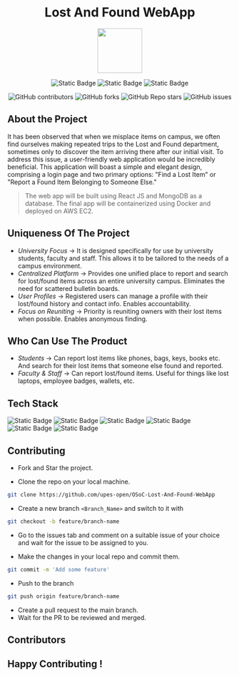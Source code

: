  <div align='center'>

# Lost And Found WebApp

<img src='https://github.com/upes-open/Git-WorkShop/assets/101355193/b9315c8e-5aaa-438e-ab5a-48b25571dc90' width=100>

![Static Badge](https://img.shields.io/badge/Discord-202020?logo=discord&logoColor=%235865F2&link=http%3A%2F%2Fdiscord.gg%2F2rnWsvkX) ![Static Badge](https://img.shields.io/badge/Twitter-202020?logo=twitter&logoColor=%231DA1F2&link=https%3A%2F%2Ftwitter.com%2FUpesOpen) ![Static Badge](https://img.shields.io/badge/Instagram-202020?logo=instagram&logoColor=%23E4405F&link=https%3A%2F%2Fwww.instagram.com%2Fupesopen_%2F)



![GitHub contributors](https://img.shields.io/github/contributors/upes-open/OSoC-Lost-And-Found-WebApp) ![GitHub forks](https://img.shields.io/github/forks/upes-open/OSoC-Lost-And-Found-WebApp) ![GitHub Repo stars](https://img.shields.io/github/stars/upes-open/OSoC-Lost-And-Found-WebApp)
![GitHub issues](https://img.shields.io/github/issues/upes-open/OSoC-Lost-And-Found-WebApp)


<!---contributor banner: https://shields.io/badges/git-hub-contributors
fork banner: https://shields.io/badges/git-hub-forks
star banner: https://shields.io/badges/git-hub-repo-stars
issues banner: https://shields.io/badges/git-hub-issues--->

</div>

## About the Project
It has been observed that when we misplace items on campus, we often find ourselves making repeated trips to the Lost and Found department, sometimes only to discover the item arriving there after our initial visit. To address this issue, a user-friendly web application would be incredibly beneficial. This application will boast a simple and elegant design, comprising a login page and two primary options: "Find a Lost Item" or "Report a Found Item Belonging to Someone Else."  
> The web app will be built using React JS and MongoDB as a database. The final app will be containerized using Docker and deployed on AWS EC2.

## Uniqueness Of The Project
- *University Focus* -> It is designed specifically for use by university students, faculty and staff. This allows it to be tailored to the needs of a campus environment.
- *Centralized Platform* -> Provides one unified place to report and search for lost/found items across an entire university campus. Eliminates the need for scattered bulletin boards.
- *User Profiles* -> Registered users can manage a profile with their lost/found history and contact info. Enables accountability.
- *Focus on Reuniting* -> Priority is reuniting owners with their lost items when possible. Enables anonymous finding.

## Who Can Use The Product
- *Students* -> Can report lost items like phones, bags, keys, books etc. And search for their lost items that someone else found and reported.
- *Faculty & Staff* -> Can report lost/found items. Useful for things like lost laptops, employee badges, wallets, etc.

## Tech Stack

![Static Badge](https://img.shields.io/badge/NodeJS-101010?logo=nodedotjs&logoColor=%23339933) ![Static Badge](https://img.shields.io/badge/MongoDB-101010?logo=mongodb&logoColor=%2347A248) ![Static Badge](https://img.shields.io/badge/ReactJS-101010?logo=react&logoColor=%2361DAFB) ![Static Badge](https://img.shields.io/badge/Docker-101010?logo=docker&logoColor=%232496ED) ![Static Badge](https://img.shields.io/badge/Firebase-101010?logo=firebase&logoColor=%23FFCA28) ![Static Badge](https://img.shields.io/badge/Amazon%20S3-101010?logo=amazons3&logoColor=%23569A31)


## Contributing


* Fork and Star the project.

* Clone the repo on your local machine.

```bash
git clone https://github.com/upes-open/OSoC-Lost-And-Found-WebApp
```

* Create a new branch `<Branch_Name>` and switch to it with 

```bash
git checkout -b feature/branch-name
```

* Go to the issues tab and comment on a suitable issue of your choice and wait for the issue to be assigned to you.

* Make the changes in your local repo and commit them.
```bash
git commit -m 'Add some feature'
```
* Push to the branch
```bash
git push origin feature/branch-name
```
* Create a pull request to the main branch.
* Wait for the PR to be reviewed and merged.

## Contributors



## Happy Contributing !
